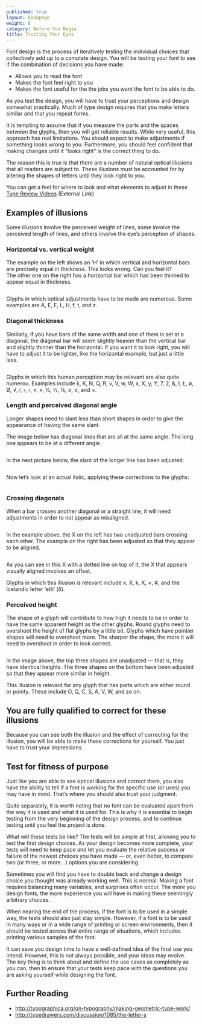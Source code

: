 ```yaml
---
published: true
layout: bookpage
weight: 6
category: Before You Begin
title: Trusting Your Eyes
---
```


Font design is the process of iteratively testing the individual choices that collectively add up to
a complete design. You will be testing your font to see if the combination of decisions you have
made:

* Allows you to read the font
* Makes the font feel right to you
* Makes the font useful for the the jobs you want the font to be able to do.

As you test the design, you will have to trust your perceptions and design somewhat practically.
Much of type design requires that you make letters similar and that you repeat forms.

It is tempting to assume that if you measure the parts and the spaces between the glyphs, then you
will get reliable results. While very useful, this approach has real limitations. You should expect
to make adjustments if something looks wrong to you. Furthermore, you should feel confident that
making changes until it “looks right” is the correct thing to do.

The reason this is true is that there are a number of natural optical illusions that all readers are
subject to. These illusions must be accounted for by altering the shapes of letters until they look
right to you.

You can get a feel for where to look and what elements to adjust in these [Type Review Videos](https://vimeo.com/typereview/videos) (External Link)

## Examples of illusions

Some illusions involve the perceived weight of lines, some involve the perceived length of lines,
and others involve the eye’s perception of shapes.

### Horizontal vs. vertical weight

The example on the left shows an ‘H’ in which vertical and horizontal bars are precisely equal in 
thickness. This looks wrong. Can you feel it?  
The other one on the right has a horizontal bar which has been thinned to appear equal in
thickness.

<img src="images/H%20compensation2.png" alt>

Glyphs in which optical adjustments have to be made are numerous. Some examples are A, E, F, L, H, f, t,
and z.

### Diagonal thickness

Similarly, if you have bars of the same width and one of them is set at a diagonal, the diagonal bar
will seem slightly heavier than the vertical bar and slightly thinner than the horizontal. If you
want it to look right, you will have to adjust it to be lighter, like the horizontal example, but just a
little less.

<img src="images/Diag%20illusion.png" alt>

Glyphs in which this human perception may be relevant are also quite numerou. Examples include
k, K, N, Q, R, v, V, w, W, x, X, y, Y, 7, 2, &amp;, ł, Ł, &oslash;, &Oslash;, &radic;, ∕, 
&lsaquo;, &rsaquo;, &laquo;, &raquo;, ½, ⅓, ¼, &le;, &ge;, and &times;.

### Length and perceived diagonal angle

Longer shapes need to slant less than short shapes in order to give the appearance of having the same slant.

The image below has diagonal lines that are all at the same angle. The long one appears to be at a
different angle.

<img src="images/pdiag.png" alt>

In the next picture below, the slant of the longer line has been adjusted:

<img src="images/pdiag2.png" alt>

Now let’s look at an actual italic, applying these corrections to the glyphs:

<img src="images/longer%20less%20slant.png" alt>

### Crossing diagonals

When a bar crosses another diagonal or a straight line, it will need adjustments in order to not appear as
misaligned.

<img src="images/compare-x.png" alt>

In the example above, the X on the left has two unadjusted bars crossing each other. The example on
the right has been adjusted so that they appear to be aligned.

<img src="images/myriad-x.png" alt>

As you can see in this X with a dotted line on top of it, the X that appears visually aligned involves an offset.

Glyphs in which this illusion is relevant include x, X, k, K, ×, #, and the Icelandic letter ‘eth’
(&eth;).

### Perceived height

The shape of a glyph will contribute to how high it needs to be in order to have the same apparent
height as the other glyphs. Round glyphs need to overshoot the height of flat glyphs by a
little bit. Glyphs which have pointier shapes will need to overshoot more. The sharper the shape,
the more it will need to overshoot in order to look correct.

<img src="images/3Shapes.png" alt>

In the image above, the top three shapes are unadjusted &mdash; that is, they have identical
heights. The three shapes on the bottom have been adjusted so that they appear more similar in
height.

This illusion is relevant for any glyph that has parts which are either round or pointy. These
include O, Q, C, S, A, V, W, and so on.

## You are fully qualified to correct for these illusions

Because you can see both the illusion and the effect of correcting for the illusion, you will be
able to make these corrections for yourself. You just have to trust your impressions.

## Test for fitness of purpose

Just like you are able to see optical illusions and correct them, you also have the ability to tell
if a font is working for the specific use (or uses) you may have in mind. That’s where you should
also trust your judgment.

Quite separately, it is worth noting that no font can be evaluated apart from the way it is used and
what it is used for. This is why it is essential to begin testing from the very beginning of the
design process, and to continue testing until you feel the project is done.

What will these tests be like? The tests will be simple at first, allowing you to test the first
design choices. As your design becomes more complete, your tests will need to keep pace and let you
evaluate the relative success or failure of the newest choices you have made &mdash; or, even
better, to compare two (or three, or more&hellip;) options you are considering.

Sometimes you will find you have to double back and change a design choice you thought was already
working well. This is normal. Making a font requires balancing many variables, and surprises often
occur. The more you design fonts, the more experience you will have in making these seemingly arbitrary
choices.

When nearing the end of the process, if the font is to be used in a simple way, the tests should
also just stay simple. However, if a font is to be used in many ways or in a wide range of printing
or screen environments, then it should be tested across that entire range of situations, which includes
printing various samples of the font.

It can save you design time to have a well-defined idea of the final use you intend. However, this
is not always possible, and your ideas may evolve. The key thing is to think about and define the use
cases as completely as you can, then to ensure that your tests keep pace with the questions you are
asking yourself while designing the font.

## Further Reading

* <http://typographica.org/on-typography/making-geometric-type-work/>
* <http://typedrawers.com/discussion/1085/the-letter-s>
